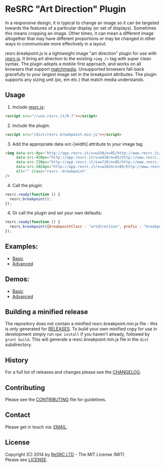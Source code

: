 # ReSRC "Art Direction" Plugin

In a responsive design, it is typical to change an image so it can be targeted towards the features of a particular display (or set of displays). Sometimes this means cropping an image. Other times, it can mean a different image altogether that may have different proportions or may be changed in other ways to communicate more effectively in a layout.

resrc.breakpoint.js is a lightweight image "art direction" plugin for use with [resrc.js](https://github.com/resrcit/resrc.js). It bring art direction to the existing ```<img />``` tag with super clean syntax. The plugin adopts a mobile first approach, and works on all browsers that support [matchmedia](http://caniuse.com/matchmedia). Unsupported browsers fall-back gracefully to your largest image set in the breakpoint attributes. The plugin supports any sizing unit (px, em etc.) that match media understands. 

## Usage

1. Include [resrc.js](http://use.resrc.it/0.7):

  ```html
  <script src="//use.resrc.it/0.7"></script>
  ```

2. Include the plugin:

  ```html
  <script src="/dist/resrc.breakpoint.min.js"></script>
  ```

3. Add the appropriate data-src-[width] attribute to your image tag

  ```html
  <img data-src-0px="http://app.resrc.it/s=w320/o=85/http://www.resrc.it/img/demo/preferred.jpg"  
       data-src-420px="http://app.resrc.it/s=w420/o=85/http://www.resrc.it/img/demo/preview.jpg"  
       data-src-720px="http://app.resrc.it/s=w720/o=85/http://www.resrc.it/img/demo/hidpi.jpg"  
       data-src-1024px="http://app.resrc.it/s=w1024/o=85/http://www.resrc.it/img/demo/css.jpg"  
       alt="" class="resrc--breakpoint"
  />
  ```

4. Call the plugin:

  ```javascript
  resrc.ready(function () {
    resrc.breakpoint();
  });
  ```
  
4. Or call the plugin and set your own defaults:

  ```javascript
  resrc.ready(function () {
    resrc.breakpoint({breakpointClass : "artdirection", prefix : "breakpoint-src-"});
  });
  ```
      
## Examples:

* [Basic](https://github.com/resrcit/resrc.breakpoint.js/blob/master/examples/example.html)
* [Advanced](https://github.com/resrcit/resrc.breakpoint.js/blob/master/examples/example-advanced.html)

## Demos:

* [Basic](http://jsfiddle.net/v4s26)
* [Advanced](http://jsfiddle.net/j5rv6)

## Building a minified release

The repository does not contain a minified resrc.breakpoint.min.js file - this is only generated
for [RELEASES](https://github.com/resrcit/resrc.breakpoint.js/releases). To build your own minified copy
for use in development simply run ```npm install``` if you haven't already, followed by ```grunt build```.
This will generate a resrc.breakpoint.min.js file in the `dist` subdirectory.

## History

For a full list of releases and changes please see the [CHANGELOG](https://github.com/resrcit/resrc.breakpoint.js/blob/master/CHANGELOG.md).

## Contributing

Please see the [CONTRIBUTING](https://github.com/resrcit/resrc.breakpoint.js/blob/master/CONTRIBUTING.md) file for guidelines.

## Contact

Please get in touch via: [EMAIL](mailto:support@resrc.it).

## License

Copyright (C) 2014 by [ReSRC LTD](http://www.resrc.it) - The MIT License (MIT)  
Please see [LICENSE](https://github.com/resrcit/resrc.breakpoint.js/blob/master/LICENSE).